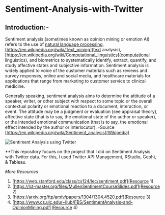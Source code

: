# Sentiment-Analysis-with-Twitter
## Introduction:-
Sentiment analysis (sometimes known as opinion mining or emotion AI) refers to the use of [natural language processing](https://en.wikipedia.org/wiki/Natural_language_processing), [https://en.wikipedia.org/wiki/Text_mining](text analysis),[https://en.wikipedia.org/wiki/Computational_linguistics](computational linguistics), and biometrics to systematically identify, extract, quantify, and study affective states and subjective information. Sentiment analysis is widely applied to voice of the customer materials such as reviews and survey responses, online and social media, and healthcare materials for applications that range from marketing to customer service to clinical medicine.

Generally speaking, sentiment analysis aims to determine the attitude of a speaker, writer, or other subject with respect to some topic or the overall contextual polarity or emotional reaction to a document, interaction, or event. The attitude may be a judgment or evaluation (see appraisal theory), affective state (that is to say, the emotional state of the author or speaker), or the intended emotional communication (that is to say, the emotional effect intended by the author or interlocutor).
-Source [https://en.wikipedia.org/wiki/Sentiment_analysis](Wikipedia)



![Sentiment Analysis using Twitter](http://blog.journals.cambridge.org/wp-content/uploads/2013/05/shutterstock_100269413-1240x660.jpg)

**This repository focues on the project that I did on Sentiment Analysis with Twitter data. For this, I used Twitter API Management, RStudio, Gephi, & Tableau.

*More Resources*
1. [https://web.stanford.edu/class/cs124/lec/sentiment.pdf](Resource 1)
2. [https://lct-master.org/files/MullenSentimentCourseSlides.pdf](Resource 2)
3. [https://arxiv.org/ftp/arxiv/papers/1304/1304.4520.pdf](Resource 3)
4. [https://www.cs.uic.edu/~liub/FBS/SentimentAnalysis-and-OpinionMining.pdf](Resource 4)
